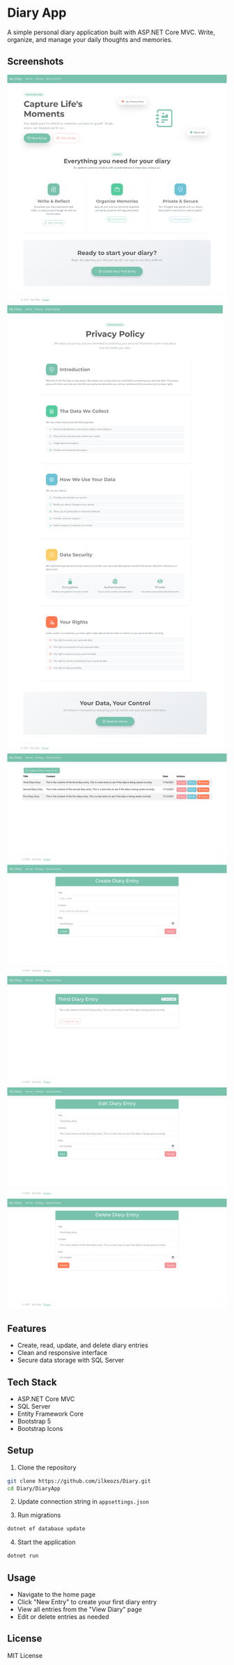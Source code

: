 # Diary App

A simple personal diary application built with ASP.NET Core MVC. Write, organize, and manage your daily thoughts and memories.

## Screenshots

![](images/1.png)
![](images/2.png)
![](images/3.png)
![](images/4.png)
![](images/5.png)
![](images/6.png)
![](images/7.png)

## Features

- Create, read, update, and delete diary entries
- Clean and responsive interface
- Secure data storage with SQL Server

## Tech Stack

- ASP.NET Core MVC
- SQL Server
- Entity Framework Core
- Bootstrap 5
- Bootstrap Icons

## Setup

1. Clone the repository
```bash
git clone https://github.com/ilkeozs/Diary.git
cd Diary/DiaryApp
```

2. Update connection string in `appsettings.json`

3. Run migrations
```bash
dotnet ef database update
```

4. Start the application
```bash
dotnet run
```

## Usage

- Navigate to the home page
- Click "New Entry" to create your first diary entry
- View all entries from the "View Diary" page
- Edit or delete entries as needed

## License

MIT License
